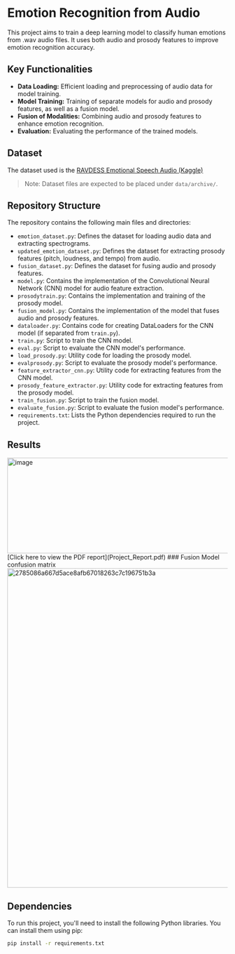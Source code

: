 
# Emotion Recognition from Audio

This project aims to train a deep learning model to classify human emotions from .wav audio files. It uses both audio and prosody features to improve emotion recognition accuracy.

## Key Functionalities

* **Data Loading:** Efficient loading and preprocessing of audio data for model training.
* **Model Training:** Training of separate models for audio and prosody features, as well as a fusion model.
* **Fusion of Modalities:** Combining audio and prosody features to enhance emotion recognition.
* **Evaluation:** Evaluating the performance of the trained models.

## Dataset
The dataset used is the [RAVDESS Emotional Speech Audio (Kaggle)](https://www.kaggle.com/datasets/uwrfkaggler/ravdess-emotional-speech-audio?resource=download)
> Note: Dataset files are expected to be placed under `data/archive/`.


## Repository Structure

The repository contains the following main files and directories:

* `emotion_dataset.py`: Defines the dataset for loading audio data and extracting spectrograms.
* `updated_emotion_dataset.py`: Defines the dataset for extracting prosody features (pitch, loudness, and tempo) from audio.
* `fusion_dataset.py`: Defines the dataset for fusing audio and prosody features.
* `model.py`:  Contains the implementation of the Convolutional Neural Network (CNN) model for audio feature extraction.
* `prosodytrain.py`: Contains the implementation and training of the prosody model.
* `fusion_model.py`: Contains the implementation of the model that fuses audio and prosody features.
* `dataloader.py`: Contains code for creating DataLoaders for the CNN model (if separated from `train.py`).
* `train.py`: Script to train the CNN model.
* `eval.py`: Script to evaluate the CNN model's performance.
* `load_prosody.py`: Utility code for loading the prosody model.
* `evalprosody.py`: Script to evaluate the prosody model's performance.
* `feature_extractor_cnn.py`: Utility code for extracting features from the CNN model. 
* `prosody_feature_extractor.py`: Utility code for extracting features from the prosody model. 
* `train_fusion.py`: Script to train the fusion model.
* `evaluate_fusion.py`: Script to evaluate the fusion model's performance.
* `requirements.txt`: Lists the Python dependencies required to run the project.

## Results
<img width="668" height="218" alt="image" src="https://github.com/user-attachments/assets/e8a30b31-fb59-485a-af26-1e9cb90c2335" />
[Click here to view the PDF report](Project_Report.pdf)
### Fusion Model confusion matrix
<img width="940" height="728" alt="2785086a667d5ace8afb67018263c7c196751b3a" src="https://github.com/user-attachments/assets/13faf039-f68d-4c3b-9bef-0a75dc4ed085" />


## Dependencies

To run this project, you'll need to install the following Python libraries. You can install them using pip:

```bash
pip install -r requirements.txt


